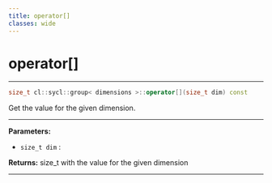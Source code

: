 ```yaml
---
title: operator[]
classes: wide
---
```

# operator[]

---

```cpp
size_t cl::sycl::group< dimensions >::operator[](size_t dim) const
```


Get the value for the given dimension. 


---
**Parameters:**

 - `size_t dim`
: 

**Returns:** size_t with the value for the given dimension 

---
